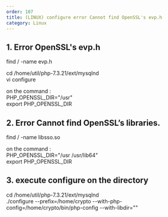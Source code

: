 ```yaml
---   
order: 107   
title: (LINUX) configure error Cannot find OpenSSL's evp.h   
category: Linux                        
---                        
```


## 1. Error OpenSSL's evp.h   
find / -name evp.h   
   
cd /home/util/php-7.3.21/ext/mysqlnd   
vi configure   
   
on the command :    
PHP_OPENSSL_DIR="/usr"   
export PHP_OPENSSL_DIR   
   
      
## 2. Error Cannot find OpenSSL’s libraries.   
find / -name libsso.so   
   
on the command :    
PHP_OPENSSL_DIR="/usr /usr/lib64"   
export PHP_OPENSSL_DIR   
   
## 3. execute configure on the directory   
cd /home/util/php-7.3.21/ext/mysqlnd   
./configure --prefix=/home/crypto --with-php-config=/home/crypto/bin/php-config --with-libdir=""   
